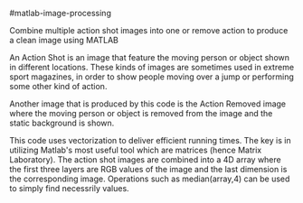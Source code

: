 #matlab-image-processing

Combine multiple action shot images into one or remove action to produce a clean image using MATLAB

An Action Shot is an image that feature the moving person or object shown in different locations. 
These kinds of images are sometimes used in extreme sport magazines, in order to show people moving over a jump or performing some other kind of action.

Another image that is produced by this code is the Action Removed image where the moving person or object is removed from the image and the static background is shown.

This code uses vectorization to deliver efficient running times. The key is in utilizing Matlab's most useful tool which are matrices (hence Matrix Laboratory). 
The action shot images are combined into a 4D array where the first three layers are RGB values of the image and the last dimension is the corresponding image. 
Operations such as median(array,4) can be used to simply find necessrily values.
